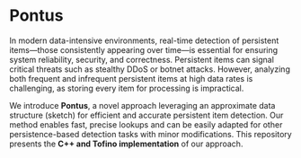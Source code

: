 # Pontus

In modern data-intensive environments, real-time detection of persistent items—those consistently appearing over time—is essential for ensuring system reliability, security, and correctness. Persistent items can signal critical threats such as stealthy DDoS or botnet attacks. However, analyzing both frequent and infrequent persistent items at high data rates is challenging, as storing every item for processing is impractical.  

We introduce **Pontus**, a novel approach leveraging an approximate data structure (sketch) for efficient and accurate persistent item detection. Our method enables fast, precise lookups and can be easily adapted for other persistence-based detection tasks with minor modifications. This repository presents the **C++ and Tofino implementation** of our approach.
